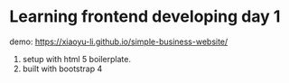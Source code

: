 # Learning frontend developing day 1

demo: https://xiaoyu-li.github.io/simple-business-website/

1. setup with html 5 boilerplate.
2. built with bootstrap 4
